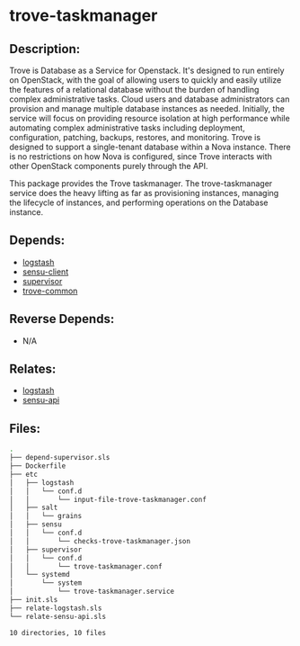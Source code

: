 # trove-taskmanager

## Description:

Trove is Database as a Service for Openstack. It's designed to run entirely on OpenStack, with the goal of allowing users to quickly and easily utilize the features of a relational database without the burden of handling complex administrative tasks. Cloud users and database administrators can provision and manage multiple database instances as needed. Initially, the service will focus on providing resource isolation at high performance while automating complex administrative tasks including deployment, configuration, patching, backups, restores, and monitoring. Trove is designed to support a single-tenant database within a Nova instance. There is no restrictions on how Nova is configured, since Trove interacts with other OpenStack components purely through the API.

This package provides the Trove taskmanager. The trove-taskmanager service does the heavy lifting as far as provisioning instances, managing the lifecycle of instances, and performing operations on the Database instance.

## Depends:

  -  [logstash](/salt/logstash)
  -  [sensu-client](/salt/sensu-client)
  -  [supervisor](/salt/supervisor)
  -  [trove-common](/salt/trove-common)

## Reverse Depends:

  -  N/A

## Relates:

  -  [logstash](/salt/logstash)
  -  [sensu-api](/salt/sensu-api)

## Files:

```bash
.
├── depend-supervisor.sls
├── Dockerfile
├── etc
│   ├── logstash
│   │   └── conf.d
│   │       └── input-file-trove-taskmanager.conf
│   ├── salt
│   │   └── grains
│   ├── sensu
│   │   └── conf.d
│   │       └── checks-trove-taskmanager.json
│   ├── supervisor
│   │   └── conf.d
│   │       └── trove-taskmanager.conf
│   └── systemd
│       └── system
│           └── trove-taskmanager.service
├── init.sls
├── relate-logstash.sls
└── relate-sensu-api.sls

10 directories, 10 files
```

